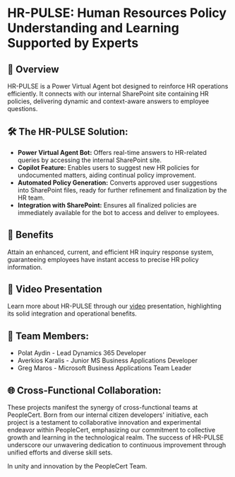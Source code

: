 **HR-PULSE: Human Resources Policy Understanding and Learning Supported by Experts**
===================================================================================

**🌟 Overview**
---------------

HR-PULSE is a Power Virtual Agent bot designed to reinforce HR operations efficiently. It connects with our internal SharePoint site containing HR policies, delivering dynamic and context-aware answers to employee questions.

**🛠️ The HR-PULSE Solution:**
------------------------------

-   **Power Virtual Agent Bot:** Offers real-time answers to HR-related queries by accessing the internal SharePoint site.
-   **Copilot Feature:** Enables users to suggest new HR policies for undocumented matters, aiding continual policy improvement.
-   **Automated Policy Generation:** Converts approved user suggestions into SharePoint files, ready for further refinement and finalization by the HR team.
-   **Integration with SharePoint:** Ensures all finalized policies are immediately available for the bot to access and deliver to employees.

**🎉 Benefits**
---------------

Attain an enhanced, current, and efficient HR inquiry response system, guaranteeing employees have instant access to precise HR policy information.

**🎥 Video Presentation**
-------------------------

Learn more about HR-PULSE through our [video](https://drive.google.com/file/d/1B5UjJ82AwxailLeRAF9vnZhNkk7WdyAV/view?usp=drive_link) presentation, highlighting its solid integration and operational benefits.

**🤝 Team Members:**
--------------------

-   Polat Aydin - Lead Dynamics 365 Developer
-   Averkios Karalis - Junior MS Business Applications Developer
-   Greg Maros - Microsoft Business Applications Team Leader

**🌐 Cross-Functional Collaboration:**
--------------------------------------

These projects manifest the synergy of cross-functional teams at PeopleCert. Born from our internal citizen developers' initiative, each project is a testament to collaborative innovation and experimental endeavor within PeopleCert, emphasizing our commitment to collective growth and learning in the technological realm. The success of HR-PULSE underscore our unwavering dedication to continuous improvement through unified efforts and diverse skill sets.

In unity and innovation by the PeopleCert Team.
